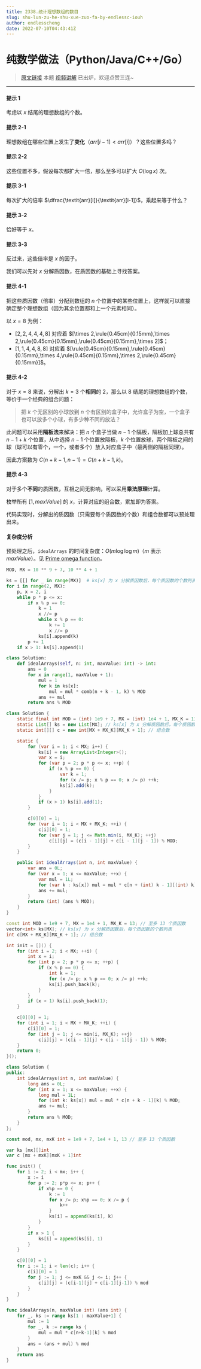 ```yaml
---
title: 2338.统计理想数组的数目
slug: shu-lun-zu-he-shu-xue-zuo-fa-by-endlessc-iouh
author: endlesscheng
date: 2022-07-10T04:43:41Z
---
```

# 纯数学做法（Python/Java/C++/Go）
 
> [原文链接](https://leetcode.cn/problems/count-the-number-of-ideal-arrays/solution/shu-lun-zu-he-shu-xue-zuo-fa-by-endlessc-iouh)
本题 [视频讲解](https://www.bilibili.com/video/BV1aU4y1q7BA?t=7m29s) 已出炉，欢迎点赞三连~

---

#### 提示 1

考虑以 $x$ 结尾的理想数组的个数。

#### 提示 2-1

理想数组在哪些位置上发生了**变化**（$\textit{arr}[i-1]<\textit{arr}[i]$）？这些位置多吗？

#### 提示 2-2

这些位置不多，假设每次都扩大一倍，那么至多可以扩大 $O(\log x$) 次。

#### 提示 3-1

每次扩大的倍率 $\dfrac{\textit{arr}[i]}{\textit{arr}[i-1]}$，乘起来等于什么？

#### 提示 3-2

恰好等于 $x$。

#### 提示 3-3

反过来，这些倍率是 $x$ 的因子。

我们可以先对 $x$ 分解质因数，在质因数的基础上寻找答案。

#### 提示 4-1

把这些质因数（倍率）分配到数组的 $n$ 个位置中的某些位置上，这样就可以直接确定整个理想数组（因为其余位置都和上一个元素相同）。

以 $x=8$ 为例：

- $[2,2,4,4,4,8]$ 对应着 $[\times 2,\rule{0.45cm}{0.15mm},\times 2,\rule{0.45cm}{0.15mm},\rule{0.45cm}{0.15mm},\times 2]$；
- $[1,1,4,4,8,8]$ 对应着 $[\rule{0.45cm}{0.15mm},\rule{0.45cm}{0.15mm},\times 4,\rule{0.45cm}{0.15mm},\times 2,\rule{0.45cm}{0.15mm}]$。

#### 提示 4-2

对于 $x=8$ 来说，分解出 $k=3$ 个**相同**的 $2$，那么以 $8$ 结尾的理想数组的个数，等价于一个经典的组合问题：

> 把 $k$ 个无区别的小球放到 $n$ 个有区别的盒子中，允许盒子为空，一个盒子也可以放多个小球，有多少种不同的放法？

此问题可以采用**隔板法**来解决：把 $n$ 个盒子当做 $n-1$ 个隔板，隔板加上球总共有 $n-1+k$ 个位置，从中选择 $n-1$ 个位置放隔板，$k$ 个位置放球，两个隔板之间的球（球可以有零个，一个，或者多个）放入对应盒子中（最两侧的隔板同理）。

因此方案数为 $C(n+k-1,n-1)=C(n+k-1,k)$。

#### 提示 4-3

对于多个**不同**的质因数，互相之间无影响，可以采用**乘法原理**计算。

枚举所有 $[1,\textit{maxValue}]$ 的 $x$，计算对应的组合数，累加即为答案。

代码实现时，分解出的质因数（只需要每个质因数的个数）和组合数都可以预处理出来。

#### 复杂度分析

预处理之后，`idealArrays` 的时间复杂度：$O(m\log\log m)$（$m$ 表示 $\textit{maxValue}$）。见 [Prime omega function](https://en.wikipedia.org/wiki/Prime_omega_function)。

```py [sol1-Python3]
MOD, MX = 10 ** 9 + 7, 10 ** 4 + 1

ks = [[] for _ in range(MX)]  # ks[x] 为 x 分解质因数后，每个质因数的个数列表
for i in range(2, MX):
    p, x = 2, i
    while p * p <= x:
        if x % p == 0:
            k = 1
            x //= p
            while x % p == 0:
                k += 1
                x //= p
            ks[i].append(k)
        p += 1
    if x > 1: ks[i].append(1)

class Solution:
    def idealArrays(self, n: int, maxValue: int) -> int:
        ans = 0
        for x in range(1, maxValue + 1):
            mul = 1
            for k in ks[x]:
                mul = mul * comb(n + k - 1, k) % MOD
            ans += mul
        return ans % MOD
```

```java [sol1-Java]
class Solution {
    static final int MOD = (int) 1e9 + 7, MX = (int) 1e4 + 1, MX_K = 13; // 至多 13 个质因数
    static List[] ks = new List[MX]; // ks[x] 为 x 分解质因数后，每个质因数的个数列表
    static int[][] c = new int[MX + MX_K][MX_K + 1]; // 组合数

    static {
        for (var i = 1; i < MX; i++) {
            ks[i] = new ArrayList<Integer>();
            var x = i;
            for (var p = 2; p * p <= x; ++p) {
                if (x % p == 0) {
                    var k = 1;
                    for (x /= p; x % p == 0; x /= p) ++k;
                    ks[i].add(k);
                }
            }
            if (x > 1) ks[i].add(1);
        }

        c[0][0] = 1;
        for (var i = 1; i < MX + MX_K; ++i) {
            c[i][0] = 1;
            for (var j = 1; j <= Math.min(i, MX_K); ++j)
                c[i][j] = (c[i - 1][j] + c[i - 1][j - 1]) % MOD;
        }
    }

    public int idealArrays(int n, int maxValue) {
        var ans = 0L;
        for (var x = 1; x <= maxValue; ++x) {
            var mul = 1L;
            for (var k : ks[x]) mul = mul * c[n + (int) k - 1][(int) k] % MOD;
            ans += mul;
        }
        return (int) (ans % MOD);
    }
}
```

```cpp [sol1-C++]
const int MOD = 1e9 + 7, MX = 1e4 + 1, MX_K = 13; // 至多 13 个质因数
vector<int> ks[MX]; // ks[x] 为 x 分解质因数后，每个质因数的个数列表
int c[MX + MX_K][MX_K + 1]; // 组合数

int init = []() {
    for (int i = 2; i < MX; ++i) {
        int x = i;
        for (int p = 2; p * p <= x; ++p) {
            if (x % p == 0) {
                int k = 1;
                for (x /= p; x % p == 0; x /= p) ++k;
                ks[i].push_back(k);
            }
        }
        if (x > 1) ks[i].push_back(1);
    }

    c[0][0] = 1;
    for (int i = 1; i < MX + MX_K; ++i) {
        c[i][0] = 1;
        for (int j = 1; j <= min(i, MX_K); ++j)
            c[i][j] = (c[i - 1][j] + c[i - 1][j - 1]) % MOD;
    }
    return 0;
}();

class Solution {
public:
    int idealArrays(int n, int maxValue) {
        long ans = 0L;
        for (int x = 1; x <= maxValue; ++x) {
            long mul = 1L;
            for (int k: ks[x]) mul = mul * c[n + k - 1][k] % MOD;
            ans += mul;
        }
        return ans % MOD;
    }
};
```

```go [sol1-Go]
const mod, mx, mxK int = 1e9 + 7, 1e4 + 1, 13 // 至多 13 个质因数

var ks [mx][]int
var c [mx + mxK][mxK + 1]int

func init() {
	for i := 2; i < mx; i++ {
		x := i
		for p := 2; p*p <= x; p++ {
			if x%p == 0 {
				k := 1
				for x /= p; x%p == 0; x /= p {
					k++
				}
				ks[i] = append(ks[i], k)
			}
		}
		if x > 1 {
			ks[i] = append(ks[i], 1)
		}
	}

	c[0][0] = 1
	for i := 1; i < len(c); i++ {
		c[i][0] = 1
		for j := 1; j <= mxK && j <= i; j++ {
			c[i][j] = (c[i-1][j] + c[i-1][j-1]) % mod
		}
	}
}

func idealArrays(n, maxValue int) (ans int) {
	for _, ks := range ks[1 : maxValue+1] {
		mul := 1
		for _, k := range ks {
			mul = mul * c[n+k-1][k] % mod
		}
		ans = (ans + mul) % mod
	}
	return ans
}
```


